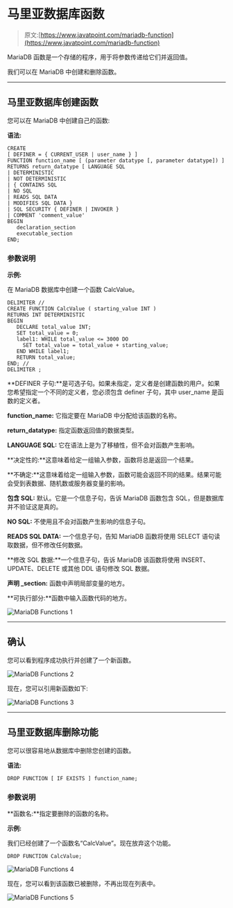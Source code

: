 # 马里亚数据库函数

> 原文:[https://www.javatpoint.com/mariadb-function](https://www.javatpoint.com/mariadb-function)

MariaDB 函数是一个存储的程序，用于将参数传递给它们并返回值。

我们可以在 MariaDB 中创建和删除函数。

* * *

## 马里亚数据库创建函数

您可以在 MariaDB 中创建自己的函数:

**语法:**

```
CREATE 
[ DEFINER = { CURRENT_USER | user_name } ] 
FUNCTION function_name [ (parameter datatype [, parameter datatype]) ]
RETURNS return_datatype [ LANGUAGE SQL
| DETERMINISTIC
| NOT DETERMINISTIC
| { CONTAINS SQL 
| NO SQL
| READS SQL DATA
| MODIFIES SQL DATA }
| SQL SECURITY { DEFINER | INVOKER }
| COMMENT 'comment_value'
BEGIN
   declaration_section
   executable_section
END; 

```

### 参数说明

**示例:**

在 MariaDB 数据库中创建一个函数 CalcValue。

```
DELIMITER //
CREATE FUNCTION CalcValue ( starting_value INT )
RETURNS INT DETERMINISTIC
BEGIN
   DECLARE total_value INT;
   SET total_value = 0;
   label1: WHILE total_value <= 3000 DO
     SET total_value = total_value + starting_value;
   END WHILE label1;
   RETURN total_value;
END; //
DELIMITER ; 

```

**DEFINER 子句:**是可选子句。如果未指定，定义者是创建函数的用户。如果您希望指定一个不同的定义者，您必须包含 definer 子句，其中 user_name 是函数的定义者。

**function_name:** 它指定要在 MariaDB 中分配给该函数的名称。

**return_datatype:** 指定函数返回值的数据类型。

**LANGUAGE SQL:** 它在语法上是为了移植性，但不会对函数产生影响。

**决定性的:**这意味着给定一组输入参数，函数将总是返回一个结果。

**不确定:**这意味着给定一组输入参数，函数可能会返回不同的结果。结果可能会受到表数据、随机数或服务器变量的影响。

**包含 SQL:** 默认。它是一个信息子句，告诉 MariaDB 函数包含 SQL，但是数据库并不验证这是真的。

**NO SQL:** 不使用且不会对函数产生影响的信息子句。

**READS SQL DATA:** 一个信息子句，告知 MariaDB 函数将使用 SELECT 语句读取数据，但不修改任何数据。

**修改 SQL 数据:**一个信息子句，告诉 MariaDB 该函数将使用 INSERT、UPDATE、DELETE 或其他 DDL 语句修改 SQL 数据。

**声明 _section:** 函数中声明局部变量的地方。

**可执行部分:**函数中输入函数代码的地方。

![MariaDB Functions 1](../Images/b31ae10427c37bc51b6a434997eec5ca.png)

* * *

## 确认

您可以看到程序成功执行并创建了一个新函数。

![MariaDB Functions 2](../Images/420854733a0eaa73e8d9eff32f6dbd2d.png)

现在，您可以引用新函数如下:

![MariaDB Functions 3](../Images/ad137ca5df51354b1544c141d994e569.png)

* * *

## 马里亚数据库删除功能

您可以很容易地从数据库中删除您创建的函数。

**语法:**

```
DROP FUNCTION [ IF EXISTS ] function_name; 

```

### 参数说明

**函数名:**指定要删除的函数的名称。

**示例:**

我们已经创建了一个函数名“CalcValue”。现在放弃这个功能。

```
DROP FUNCTION CalcValue; 

```

![MariaDB Functions 4](../Images/32a9acee2efcaf8f6dff7fe31eb62919.png)

现在，您可以看到该函数已被删除，不再出现在列表中。

![MariaDB Functions 5](../Images/35808adfa1f67c0497e92ad8a66042ab.png)